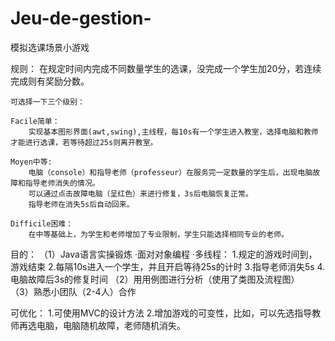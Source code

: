 # Jeu-de-gestion-
模拟选课场景小游戏

规则：
    在规定时间内完成不同数量学生的选课，没完成一个学生加20分，若连续完成则有奖励分数。

    可选择一下三个级别：

    Facile简单：
        实现基本图形界面(awt,swing),主线程，每10s有一个学生进入教室，选择电脑和教师才能进行选课，若等待超过25s则离开教室。

    Moyen中等:
        电脑（console）和指导老师（professeur）在服务完一定数量的学生后，出现电脑故障和指导老师消失的情况。
        可以通过点击故障电脑（呈红色）来进行修复，3s后电脑恢复正常。
        指导老师在消失5s后自动回来。

    Difficile困难：
        在中等基础上，为学生和老师增加了专业限制，学生只能选择相同专业的老师。


目的：
（1）Java语言实操锻炼
      ·面对对象编程
      ·多线程：
        1.规定的游戏时间到，游戏结束
        2.每隔10s进入一个学生，并且开启等待25s的计时
        3.指导老师消失5s
        4.电脑故障后3s的修复时间
（2）用用例图进行分析（使用了类图及流程图）        
（3）熟悉小团队（2-4人）合作


可优化：
  1.可使用MVC的设计方法
  2.增加游戏的可变性，比如，可以先选指导教师再选电脑，电脑随机故障，老师随机消失。



